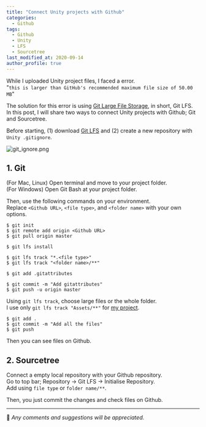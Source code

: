 ```yaml
---
title: "Connect Unity projects with Github"
categories: 
  - Github
tags:
  - Github
  - Unity
  - LFS
  - Sourcetree
last_modified_at: 2020-09-14
author_profile: true
---
```

While I uploaded Unity project files, I faced a error.<br/>
"`this is larger than GitHub's recommended maximum file size of 50.00 MB`"<br/>

The solution for this error is using [Git Large File Storage](https://git-lfs.github.com/), in short, Git LFS.<br/>
In this post, I will share two ways to connect Unity projects with Github; Git and Sourcetree.<br/>

Before starting, (1) download [Git LFS](https://git-lfs.github.com/) and (2) create a new repository with `Unity .gitignore`.

![git_ignore.png](https://user-images.githubusercontent.com/62553200/93023833-c017ca80-f62c-11ea-9073-2dc791c8e503.png)

## 1. Git

(For Mac, Linux) Open terminal and move to your project folder.<br/>
(For Windows) Open Git Bash at your project folder.<br/>

Then, use the following commands on your environment.<br/>
Replace `<Github URL>`, `<file type>`, and `<folder name>` with your own options.

```
$ git init
$ git remote add origin <Github URL>
$ git pull origin master
```

```
$ git lfs install

$ git lfs track "*.<file type>"
$ git lfs track "<folder name>/**"

$ git add .gitattributes

$ git commit -m "Add gitattributes"
$ git push -u origin master
```

Using `git lfs track`, choose large files or the whole folder.<br/>
I use only `git lfs track "Assets/**"` for [my project](https://github.com/tula3and/pie_planet).

```
$ git add .
$ git commit -m "Add all the files"
$ git push
```

Then you can see files on Github.

## 2. Sourcetree

Connect a empty local repository with your Github repository.<br/>
Go to top bar; Repository → Git LFS → Initialise Repository.<br/>
Add using `file type` or `folder name/**`.<br/>

Then, you just commit the changes and check files on Github.<br/>

---

💬 *Any comments and suggestions will be appreciated.*
